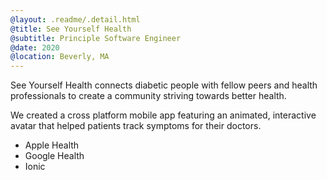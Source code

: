 ```yaml
---
@layout: .readme/.detail.html
@title: See Yourself Health
@subtitle: Principle Software Engineer
@date: 2020
@location: Beverly, MA
---
```

See Yourself Health connects diabetic people with fellow peers and health
professionals to create a community striving towards better health.

We created a cross platform mobile app featuring an animated, interactive avatar
that helped patients track symptoms for their doctors.

- Apple Health
- Google Health
- Ionic
